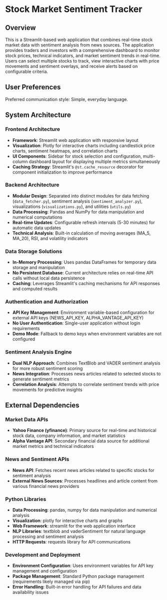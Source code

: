 # Stock Market Sentiment Tracker

## Overview

This is a Streamlit-based web application that combines real-time stock market data with sentiment analysis from news sources. The application provides traders and investors with a comprehensive dashboard to monitor stock prices, technical indicators, and market sentiment trends in real-time. Users can select multiple stocks to track, view interactive charts with price movements and sentiment overlays, and receive alerts based on configurable criteria.

## User Preferences

Preferred communication style: Simple, everyday language.

## System Architecture

### Frontend Architecture
- **Framework**: Streamlit web application with responsive layout
- **Visualization**: Plotly for interactive charts including candlestick price charts, sentiment heatmaps, and correlation charts
- **UI Components**: Sidebar for stock selection and configuration, multi-column dashboard layout for displaying multiple metrics simultaneously
- **Caching Strategy**: Streamlit's `@st.cache_resource` decorator for component initialization to improve performance

### Backend Architecture
- **Modular Design**: Separated into distinct modules for data fetching (`data_fetcher.py`), sentiment analysis (`sentiment_analyzer.py`), visualizations (`visualizations.py`), and utilities (`utils.py`)
- **Data Processing**: Pandas and NumPy for data manipulation and numerical computations
- **Real-time Updates**: Configurable refresh intervals (5-30 minutes) for automatic data updates
- **Technical Analysis**: Built-in calculation of moving averages (MA_5, MA_20), RSI, and volatility indicators

### Data Storage Solutions
- **In-Memory Processing**: Uses pandas DataFrames for temporary data storage and manipulation
- **No Persistent Database**: Current architecture relies on real-time API calls without local data persistence
- **Caching**: Leverages Streamlit's caching mechanisms for API responses and computed results

### Authentication and Authorization
- **API Key Management**: Environment variable-based configuration for external API keys (NEWS_API_KEY, ALPHA_VANTAGE_API_KEY)
- **No User Authentication**: Single-user application without login requirements
- **Demo Mode**: Fallback to demo keys when environment variables are not configured

### Sentiment Analysis Engine
- **Dual NLP Approach**: Combines TextBlob and VADER sentiment analysis for more robust sentiment scoring
- **News Integration**: Processes news articles related to selected stocks to generate sentiment metrics
- **Correlation Analysis**: Attempts to correlate sentiment trends with price movements for predictive insights

## External Dependencies

### Market Data APIs
- **Yahoo Finance (yfinance)**: Primary source for real-time and historical stock data, company information, and market statistics
- **Alpha Vantage API**: Secondary financial data source for additional market metrics and technical indicators

### News and Sentiment APIs
- **News API**: Fetches recent news articles related to specific stocks for sentiment analysis
- **External News Sources**: Processes headlines and article content from various financial news providers

### Python Libraries
- **Data Processing**: pandas, numpy for data manipulation and numerical analysis
- **Visualization**: plotly for interactive charts and graphs
- **Web Framework**: streamlit for the web application interface
- **NLP Libraries**: textblob and vaderSentiment for natural language processing and sentiment analysis
- **HTTP Requests**: requests library for API communications

### Development and Deployment
- **Environment Configuration**: Uses environment variables for API key management and configuration
- **Package Management**: Standard Python package management (requirements likely managed via pip)
- **Error Handling**: Built-in error handling for API failures and data availability issues